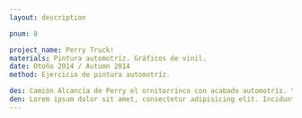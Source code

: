 ```yaml
---
layout: description

pnum: 8

project_name: Perry Truck!
materials: Pintura automotríz. Gráficos de vinil.
date: Otoño 2014 / Autumn 2014
method: Ejercicio de pintura automotríz.

des: Camión Alcancía de Perry el ornitorrinco con acabado automotríz. Y gráficos de vinil.
den: Lorem ipsum dolor sit amet, consectetur adipisicing elit. Incidunt, iusto molestiae possimus sint dignissimos! Laudantium, dolore, vel, sint, labore optio perferendis illo dolorum similique soluta eum cupiditate assumenda consequatur maiores.
---
```

